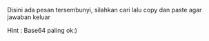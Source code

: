 Disini ada pesan tersembunyi, silahkan cari lalu copy dan paste agar jawaban keluar

Hint : Base64 paling ok:)
